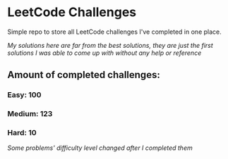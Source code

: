 
# LeetCode Challenges

Simple repo to store all LeetCode challenges I've completed in one place.

<i>My solutions here are far from the best solutions, they are just the first solutions I was able to come up with without any help or reference</i>

## Amount of completed challenges:

### Easy: 100

### Medium: 123

### Hard: 10

<i>Some problems' difficulty level changed after I completed them</i>
